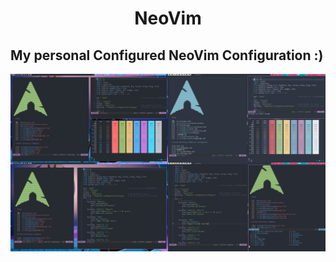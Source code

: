 <div align="center">
  <h1>NeoVim</h1>
</div>


## My personal  Configured NeoVim Configuration :)

![xmonad_dracula_edition](.screenshots/My_POST.png)
